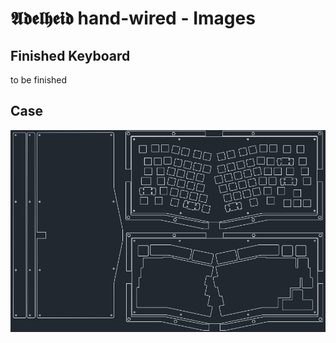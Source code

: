 # 𝕬𝖉𝖊𝖑𝖍𝖊𝖎𝖉 hand-wired - Images

## Finished Keyboard

to be finished

## Case

![CAD layout](./case/layout.png)
